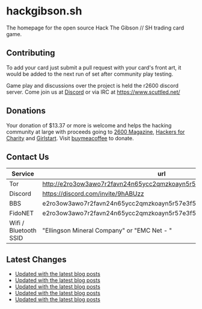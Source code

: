 # hackgibson.sh
The homepage for the open source Hack The Gibson // SH trading card game.


## Contributing

To add your card just submit a pull request with your card's front art, it would be added to the next run of set after community play testing.

Game play and discussions over the project is held the r2600 discord server. Come join us at [Discord](https://discord.com/invite/9hABUzz) or via IRC at https://www.scuttled.net/


## Donations

Your donation of $13.37 or more is welcome and helps the hacking community at large with proceeds going to [2600 Magazine](https://2600.com/), [Hackers for Charity](https://hackersforcharity.org) and [Girlstart](https://girlstart.org).  Visit [buymeacoffee](https://www.buymeacoffee.com/hackgibson.sh) to donate.


## Contact Us

Service | url
-|-
Tor | http://e2ro3ow3awo7r2favn24n65ycc2qmzkoayn5r57e3f56nvjwdcgg32ad.onion
Discord | https://discord.com/invite/9hABUzz
BBS | e2ro3ow3awo7r2favn24n65ycc2qmzkoayn5r57e3f56nvjwdcgg32ad.onion:23
FidoNET | e2ro3ow3awo7r2favn24n65ycc2qmzkoayn5r57e3f56nvjwdcgg32ad.onion:24554
Wifi / Bluetooth SSID | "Ellingson Mineral Company" or "EMC Net - <fidonet address>"

## Latest Changes
<!-- BLOG-POST-LIST:START -->
- [Updated with the latest blog posts](https://github.com/DFW2600/hackgibson.sh/commit/bdc06aafea74463ceaab917cf609520117d57ff3)
- [Updated with the latest blog posts](https://github.com/DFW2600/hackgibson.sh/commit/8b9dfd0394c3e164b3964b8fa347205364bda9ec)
- [Updated with the latest blog posts](https://github.com/DFW2600/hackgibson.sh/commit/35987c786d7b71b52a13e6cda969c029a57f0435)
- [Updated with the latest blog posts](https://github.com/DFW2600/hackgibson.sh/commit/3d56ea48e7f24755a4665f1e80749c9c3a79a9bb)
- [Updated with the latest blog posts](https://github.com/DFW2600/hackgibson.sh/commit/5f73b9c30e0378a279f1879e23a75bd3c2bd5a70)
<!-- BLOG-POST-LIST:END -->
